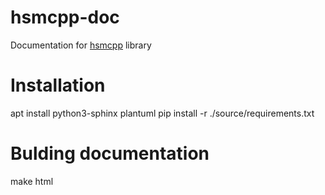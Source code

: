 # hsmcpp-doc
Documentation for [hsmcpp](https://github.com/igor-krechetov/hsmcpp) library

# Installation
apt install python3-sphinx plantuml
pip install -r ./source/requirements.txt

# Bulding documentation
make html